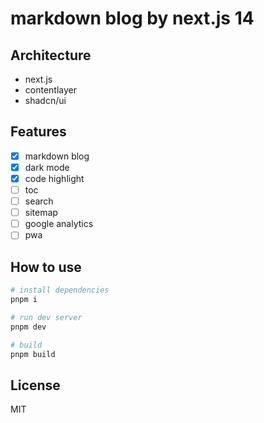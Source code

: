 # markdown blog by next.js 14

## Architecture

- next.js
- contentlayer
- shadcn/ui

## Features

- [x] markdown blog
- [x] dark mode
- [x] code highlight
- [ ] toc
- [ ] search
- [ ] sitemap
- [ ] google analytics
- [ ] pwa

## How to use

```bash
# install dependencies
pnpm i

# run dev server
pnpm dev

# build
pnpm build
```

## License

MIT
